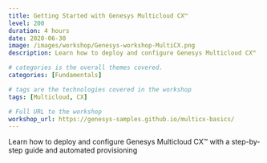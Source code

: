 ```yaml
---
title: Getting Started with Genesys Multicloud CX™
level: 200
duration: 4 hours
date: 2020-06-30
image: /images/workshop/Genesys-workshop-MultiCX.png
description: Learn how to deploy and configure Genesys Multicloud CX™

# categories is the overall themes covered. 
categories: [Fundamentals]

# tags are the technologies covered in the workshop
tags: [Multicloud, CX]

# Full URL to the workshop
workshop_url: https://genesys-samples.github.io/multicx-basics/
---
```


Learn how to deploy and configure Genesys Multicloud CX™ with a step-by-step guide and automated provisioning
